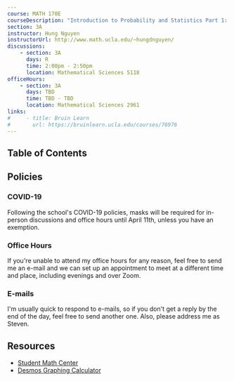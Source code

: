 ```yaml
---
course: MATH 170E
courseDescription: "Introduction to Probability and Statistics Part 1: Probability"
section: 3A
instructor: Hung Nguyen
instructorUrl: http://www.math.ucla.edu/~hungdnguyen/
discussions:
    - section: 3A
      days: R
      time: 2:00pm - 2:50pm
      location: Mathematical Sciences 5118
officeHours:
    - section: 3A
      days: TBD
      time: TBD - TBD
      location: Mathematical Sciences 2961
links:
#     - title: Bruin Learn
#       url: https://bruinlearn.ucla.edu/courses/76976
---
```


## Table of Contents

## Policies

### COVID-19

Following the school's COVID-19 policies, masks will be required for in-person discussions and office hours until April 11th, unless you have an exemption.

### Office Hours

If you're unable to attend my office hours for any reason, feel free to send me an e-mail and we can set up an appointment to meet at a different time and place, including evenings and over Zoom.

### E-mails

I'm usually quick to respond to e-mails, so if you don't get a reply by the end of the day, feel free to send another one. Also, please address me as Steven.

<!-- ## Announcements

-   | 1/2/22 | Please fill out this [form](https://forms.gle/PRM9ba5AgKNtyFe3A) to help me schedule office hours. -->

## Resources

-   [Student Math Center](https://ww3.math.ucla.edu/my-calendar/)
    <!-- -   Mine are 11:00am - 12:00pm every Friday -->
-   [Desmos Graphing Calculator](https://www.desmos.com/calculator)

<!-- ## Notes -->

